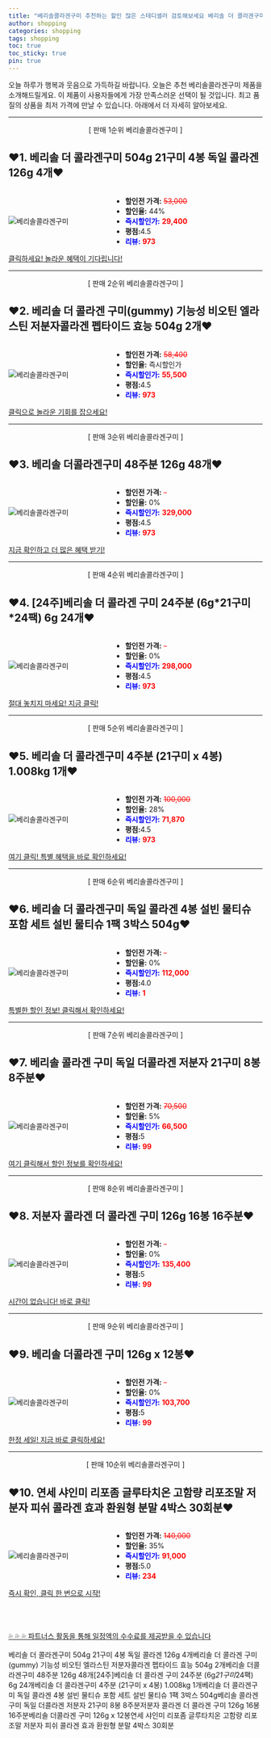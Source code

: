 ```yaml
---
title: "베리솔콜라겐구미 추천하는 할인 많은 스테디셀러 검토해보세요 베리솔 더 콜라겐구미 504g 21구미"
author: shopping
categories: shopping
tags: shopping
toc: true
toc_sticky: true
pin: true
---
```

오늘 하루가 행복과 웃음으로 가득하길 바랍니다. 오늘은 추천 베리솔콜라겐구미 제품을 소개해드릴게요. 이 제품이 사용자들에게 가장 만족스러운 선택이 될 것입니다. 최고 품질의 상품을 최저 가격에 만날 수 있습니다. 아래에서 더 자세히 알아보세요.

---
<p class="toplist" style="margin: 0 auto; display: block; width: fit-content;">[ 판매 1순위 베리솔콜라겐구미 ]</p>

<h2><strong>❤️1. 베리솔 더 콜라겐구미 504g 21구미 4봉 독일 콜라겐 126g 4개❤️</strong></h2>

<div style="display: flex; align-items: center;">
    <div style="flex: 0.4;">
        <img src="https://thumbnail8.coupangcdn.com/thumbnails/remote/230x230ex/image/vendor_inventory/1758/27bb58a276749e17804a634cd462f19c53763d16445d9b3429219b1debaf.jpg" alt="베리솔콜라겐구미" style="max-width: 100%;">
    </div>
    <div style="flex: 0.6; margin-left: 10px;">
        <ul>
            <li><strong>할인전 가격:</strong> <del style="color: red;">53,000</del></li>
            <li><strong>할인율:</strong> 44%</li>
            <li><span style='color:blue'><strong>즉시할인가:</strong></span> <span style='color:red'><strong>29,400</strong></span></li>
            <li><strong>평점:</strong>4.5</li>
            <li><span style='color:blue'><strong>리뷰:</strong></span> <span style='color:red'><strong>973</strong></span></li>
        </ul>
    </div>
</div>
<div class="center">
    <a href="https://selin100587.github.io?lptag=AF9450613&subid=githubio&pageKey=6201748751&traceid=V0-153&itemId=12309823344&vendorItemId=84532843943" class="myButton">
        클릭하세요! 놀라운 혜택이 기다립니다!
    </a>
</div>


---
<p class="toplist" style="margin: 0 auto; display: block; width: fit-content;">[ 판매 2순위 베리솔콜라겐구미 ]</p>

<h2><strong>❤️2. 베리솔 더 콜라겐 구미(gummy) 기능성 비오틴 엘라스틴 저분자콜라겐 펩타이드 효능 504g 2개❤️</strong></h2>

<div style="display: flex; align-items: center;">
    <div style="flex: 0.4;">
        <img src="https://thumbnail8.coupangcdn.com/thumbnails/remote/230x230ex/image/vendor_inventory/1758/27bb58a276749e17804a634cd462f19c53763d16445d9b3429219b1debaf.jpg" alt="베리솔콜라겐구미" style="max-width: 100%;">
    </div>
    <div style="flex: 0.6; margin-left: 10px;">
        <ul>
            <li><strong>할인전 가격:</strong> <del style="color: red;">58,400</del></li>
            <li><strong>할인율:</strong> 즉시할인가</li>
            <li><span style='color:blue'><strong>즉시할인가:</strong></span> <span style='color:red'><strong>55,500</strong></span></li>
            <li><strong>평점:</strong>4.5</li>
            <li><span style='color:blue'><strong>리뷰:</strong></span> <span style='color:red'><strong>973</strong></span></li>
        </ul>
    </div>
</div>
<div class="center">
    <a href="https://selin100587.github.io?lptag=AF9450613&subid=githubio&pageKey=6201748751&traceid=V0-153&itemId=19815617940&vendorItemId=85327249709" class="myButton">
        클릭으로 놀라운 기회를 잡으세요!
    </a>
</div>


---
<p class="toplist" style="margin: 0 auto; display: block; width: fit-content;">[ 판매 3순위 베리솔콜라겐구미 ]</p>

<h2><strong>❤️3. 베리솔 더콜라겐구미 48주분 126g 48개❤️</strong></h2>

<div style="display: flex; align-items: center;">
    <div style="flex: 0.4;">
        <img src="https://thumbnail7.coupangcdn.com/thumbnails/remote/230x230ex/image/vendor_inventory/8dbc/1a7e16b59de53f8765146f2a6c961553213103e9fde592875dc8948bb0bc.jpg" alt="베리솔콜라겐구미" style="max-width: 100%;">
    </div>
    <div style="flex: 0.6; margin-left: 10px;">
        <ul>
            <li><strong>할인전 가격:</strong> <del style="color: red;">-</del></li>
            <li><strong>할인율:</strong> 0%</li>
            <li><span style='color:blue'><strong>즉시할인가:</strong></span> <span style='color:red'><strong>329,000</strong></span></li>
            <li><strong>평점:</strong>4.5</li>
            <li><span style='color:blue'><strong>리뷰:</strong></span> <span style='color:red'><strong>973</strong></span></li>
        </ul>
    </div>
</div>
<div class="center">
    <a href="https://selin100587.github.io?lptag=AF9450613&subid=githubio&pageKey=6201748751&traceid=V0-153&itemId=23071963072&vendorItemId=90105531572" class="myButton">
        지금 확인하고 더 많은 혜택 받기!
    </a>
</div>


---
<p class="toplist" style="margin: 0 auto; display: block; width: fit-content;">[ 판매 4순위 베리솔콜라겐구미 ]</p>

<h2><strong>❤️4. [24주]베리솔 더 콜라겐 구미 24주분 (6g*21구미*24팩) 6g 24개❤️</strong></h2>

<div style="display: flex; align-items: center;">
    <div style="flex: 0.4;">
        <img src="https://thumbnail9.coupangcdn.com/thumbnails/remote/230x230ex/image/vendor_inventory/451c/71e96ec899c9ef99d40313067c7abf40759c0297d558bdcd2f435625bc80.jpg" alt="베리솔콜라겐구미" style="max-width: 100%;">
    </div>
    <div style="flex: 0.6; margin-left: 10px;">
        <ul>
            <li><strong>할인전 가격:</strong> <del style="color: red;">-</del></li>
            <li><strong>할인율:</strong> 0%</li>
            <li><span style='color:blue'><strong>즉시할인가:</strong></span> <span style='color:red'><strong>298,000</strong></span></li>
            <li><strong>평점:</strong>4.5</li>
            <li><span style='color:blue'><strong>리뷰:</strong></span> <span style='color:red'><strong>973</strong></span></li>
        </ul>
    </div>
</div>
<div class="center">
    <a href="https://selin100587.github.io?lptag=AF9450613&subid=githubio&pageKey=6201748751&traceid=V0-153&itemId=21085301031&vendorItemId=88147387550" class="myButton">
        절대 놓치지 마세요! 지금 클릭!
    </a>
</div>


---
<p class="toplist" style="margin: 0 auto; display: block; width: fit-content;">[ 판매 5순위 베리솔콜라겐구미 ]</p>

<h2><strong>❤️5. 베리솔 더 콜라겐구미 4주분 (21구미 x 4봉) 1.008kg 1개❤️</strong></h2>

<div style="display: flex; align-items: center;">
    <div style="flex: 0.4;">
        <img src="https://thumbnail6.coupangcdn.com/thumbnails/remote/230x230ex/image/vendor_inventory/3aed/757431c038b1134d2940b40a6b5981f4034fccb5bd1d9d4ce2c667810dcb.jpg" alt="베리솔콜라겐구미" style="max-width: 100%;">
    </div>
    <div style="flex: 0.6; margin-left: 10px;">
        <ul>
            <li><strong>할인전 가격:</strong> <del style="color: red;">100,000</del></li>
            <li><strong>할인율:</strong> 28%</li>
            <li><span style='color:blue'><strong>즉시할인가:</strong></span> <span style='color:red'><strong>71,870</strong></span></li>
            <li><strong>평점:</strong>4.5</li>
            <li><span style='color:blue'><strong>리뷰:</strong></span> <span style='color:red'><strong>973</strong></span></li>
        </ul>
    </div>
</div>
<div class="center">
    <a href="https://selin100587.github.io?lptag=AF9450613&subid=githubio&pageKey=6201748751&traceid=V0-153&itemId=21424115072&vendorItemId=89030422252" class="myButton">
        여기 클릭! 특별 혜택을 바로 확인하세요!
    </a>
</div>


---
<p class="toplist" style="margin: 0 auto; display: block; width: fit-content;">[ 판매 6순위 베리솔콜라겐구미 ]</p>

<h2><strong>❤️6. 베리솔 더 콜라겐구미 독일 콜라겐 4봉 설빈 물티슈 포함 세트 설빈 물티슈 1팩 3박스 504g❤️</strong></h2>

<div style="display: flex; align-items: center;">
    <div style="flex: 0.4;">
        <img src="https://thumbnail9.coupangcdn.com/thumbnails/remote/230x230ex/image/vendor_inventory/5ca6/9990eb88863e6bf0255d8dcfd79d16a5d10eda7807a1a12ae204968f29ee.jpg" alt="베리솔콜라겐구미" style="max-width: 100%;">
    </div>
    <div style="flex: 0.6; margin-left: 10px;">
        <ul>
            <li><strong>할인전 가격:</strong> <del style="color: red;">-</del></li>
            <li><strong>할인율:</strong> 0%</li>
            <li><span style='color:blue'><strong>즉시할인가:</strong></span> <span style='color:red'><strong>112,000</strong></span></li>
            <li><strong>평점:</strong>4.0</li>
            <li><span style='color:blue'><strong>리뷰:</strong></span> <span style='color:red'><strong>1</strong></span></li>
        </ul>
    </div>
</div>
<div class="center">
    <a href="https://selin100587.github.io?lptag=AF9450613&subid=githubio&pageKey=8136894001&traceid=V0-153&itemId=23115046717&vendorItemId=90148257973" class="myButton">
        특별한 할인 정보! 클릭해서 확인하세요!
    </a>
</div>


---
<p class="toplist" style="margin: 0 auto; display: block; width: fit-content;">[ 판매 7순위 베리솔콜라겐구미 ]</p>

<h2><strong>❤️7. 베리솔 콜라겐 구미 독일 더콜라겐 저분자 21구미 8봉 8주분❤️</strong></h2>

<div style="display: flex; align-items: center;">
    <div style="flex: 0.4;">
        <img src="https://thumbnail9.coupangcdn.com/thumbnails/remote/230x230ex/image/vendor_inventory/2ab7/87fe7585717d413d84ebf4f499d59a433c04fbb3458ed9be27489e19729b.png" alt="베리솔콜라겐구미" style="max-width: 100%;">
    </div>
    <div style="flex: 0.6; margin-left: 10px;">
        <ul>
            <li><strong>할인전 가격:</strong> <del style="color: red;">70,500</del></li>
            <li><strong>할인율:</strong> 5%</li>
            <li><span style='color:blue'><strong>즉시할인가:</strong></span> <span style='color:red'><strong>66,500</strong></span></li>
            <li><strong>평점:</strong>5</li>
            <li><span style='color:blue'><strong>리뷰:</strong></span> <span style='color:red'><strong>99</strong></span></li>
        </ul>
    </div>
</div>
<div class="center">
    <a href="https://selin100587.github.io?lptag=AF9450613&subid=githubio&pageKey=8213876881&traceid=V0-153&itemId=23722267014&vendorItemId=90747093870" class="myButton">
        여기 클릭해서 할인 정보를 확인하세요!
    </a>
</div>


---
<p class="toplist" style="margin: 0 auto; display: block; width: fit-content;">[ 판매 8순위 베리솔콜라겐구미 ]</p>

<h2><strong>❤️8. 저분자 콜라겐 더 콜라겐 구미 126g 16봉 16주분❤️</strong></h2>

<div style="display: flex; align-items: center;">
    <div style="flex: 0.4;">
        <img src="https://thumbnail9.coupangcdn.com/thumbnails/remote/230x230ex/image/vendor_inventory/091c/953fb3095ba01b82c5377f1dd8256b5bbcdde0b0c1dfdf7b577712ca8271.jpg" alt="베리솔콜라겐구미" style="max-width: 100%;">
    </div>
    <div style="flex: 0.6; margin-left: 10px;">
        <ul>
            <li><strong>할인전 가격:</strong> <del style="color: red;">-</del></li>
            <li><strong>할인율:</strong> 0%</li>
            <li><span style='color:blue'><strong>즉시할인가:</strong></span> <span style='color:red'><strong>135,400</strong></span></li>
            <li><strong>평점:</strong>5</li>
            <li><span style='color:blue'><strong>리뷰:</strong></span> <span style='color:red'><strong>99</strong></span></li>
        </ul>
    </div>
</div>
<div class="center">
    <a href="https://selin100587.github.io?lptag=AF9450613&subid=githubio&pageKey=8219111554&traceid=V0-153&itemId=23616286003&vendorItemId=90641908559" class="myButton">
        시간이 없습니다! 바로 클릭!
    </a>
</div>


---
<p class="toplist" style="margin: 0 auto; display: block; width: fit-content;">[ 판매 9순위 베리솔콜라겐구미 ]</p>

<h2><strong>❤️9. 베리솔 더콜라겐 구미 126g x 12봉❤️</strong></h2>

<div style="display: flex; align-items: center;">
    <div style="flex: 0.4;">
        <img src="https://thumbnail9.coupangcdn.com/thumbnails/remote/230x230ex/image/vendor_inventory/7f80/bfc4cc962c7424ef731628148cd06829a0186d6981a1a96558e1884c6f56.jpg" alt="베리솔콜라겐구미" style="max-width: 100%;">
    </div>
    <div style="flex: 0.6; margin-left: 10px;">
        <ul>
            <li><strong>할인전 가격:</strong> <del style="color: red;">-</del></li>
            <li><strong>할인율:</strong> 0%</li>
            <li><span style='color:blue'><strong>즉시할인가:</strong></span> <span style='color:red'><strong>103,700</strong></span></li>
            <li><strong>평점:</strong>5</li>
            <li><span style='color:blue'><strong>리뷰:</strong></span> <span style='color:red'><strong>99</strong></span></li>
        </ul>
    </div>
</div>
<div class="center">
    <a href="https://selin100587.github.io?lptag=AF9450613&subid=githubio&pageKey=8248152923&traceid=V0-153&itemId=23742196500&vendorItemId=90766790901" class="myButton">
        한정 세일! 지금 바로 클릭하세요!
    </a>
</div>


---
<p class="toplist" style="margin: 0 auto; display: block; width: fit-content;">[ 판매 10순위 베리솔콜라겐구미 ]</p>

<h2><strong>❤️10. 연세 샤인미 리포좀 글루타치온 고함량 리포조말 저분자 피쉬 콜라겐 효과 환원형 분말 4박스 30회분❤️</strong></h2>

<div style="display: flex; align-items: center;">
    <div style="flex: 0.4;">
        <img src="https://thumbnail10.coupangcdn.com/thumbnails/remote/230x230ex/image/vendor_inventory/99f6/358196886b2961f0beb34488c1a3a836fe9a1dd31de1eee3ea2bff0f78b5.jpg" alt="베리솔콜라겐구미" style="max-width: 100%;">
    </div>
    <div style="flex: 0.6; margin-left: 10px;">
        <ul>
            <li><strong>할인전 가격:</strong> <del style="color: red;">140,000</del></li>
            <li><strong>할인율:</strong> 35%</li>
            <li><span style='color:blue'><strong>즉시할인가:</strong></span> <span style='color:red'><strong>91,000</strong></span></li>
            <li><strong>평점:</strong>5.0</li>
            <li><span style='color:blue'><strong>리뷰:</strong></span> <span style='color:red'><strong>234</strong></span></li>
        </ul>
    </div>
</div>
<div class="center">
    <a href="https://selin100587.github.io?lptag=AF9450613&subid=githubio&pageKey=7707413443&traceid=V0-153&itemId=23721670557&vendorItemId=90746504287" class="myButton">
        즉시 확인, 클릭 한 번으로 시작!
    </a>
</div>

<br><br><br>[💦 💦 💦 파트너스 활동을 통해 일정액의 수수료를 제공받을 수 있습니다](https://link.coupang.com/a/bcpT2c)<br><br>베리솔 더 콜라겐구미 504g 21구미 4봉 독일 콜라겐 126g 4개베리솔 더 콜라겐 구미(gummy) 기능성 비오틴 엘라스틴 저분자콜라겐 펩타이드 효능 504g 2개베리솔 더콜라겐구미 48주분 126g 48개[24주]베리솔 더 콜라겐 구미 24주분 (6g*21구미*24팩) 6g 24개베리솔 더 콜라겐구미 4주분 (21구미 x 4봉) 1.008kg 1개베리솔 더 콜라겐구미 독일 콜라겐 4봉 설빈 물티슈 포함 세트 설빈 물티슈 1팩 3박스 504g베리솔 콜라겐 구미 독일 더콜라겐 저분자 21구미 8봉 8주분저분자 콜라겐 더 콜라겐 구미 126g 16봉 16주분베리솔 더콜라겐 구미 126g x 12봉연세 샤인미 리포좀 글루타치온 고함량 리포조말 저분자 피쉬 콜라겐 효과 환원형 분말 4박스 30회분